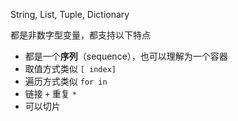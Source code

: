 
String, List, Tuple, Dictionary

都是非数字型变量，都支持以下特点

- 都是一个**序列**（sequence），也可以理解为一个容器
- 取值方式类似 `[ index]`
- 遍历方式类似 `for in`
- 链接 `+` 重复 `*`
- 可以切片

 

